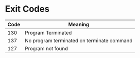 # Exit Codes

| Code | Meaning |
| --- | --- |
| 130 | Program Terminated |
| 137 | No program terminated on terminate command |
| 127 | Program not found |

